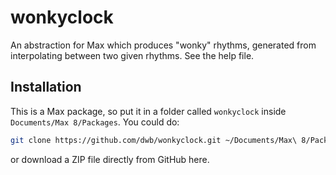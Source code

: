 # wonkyclock

An abstraction for Max which produces "wonky" rhythms, generated from interpolating between two given rhythms. See the help file.

## Installation

This is a Max package, so put it in a folder called `wonkyclock` inside `Documents/Max 8/Packages`. You could do:

```sh
git clone https://github.com/dwb/wonkyclock.git ~/Documents/Max\ 8/Packages/wonkyclock
```

or download a ZIP file directly from GitHub here.
